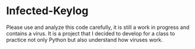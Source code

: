 # Infected-Keylog
Please use and analyze this code carefully, it is still a work in progress and contains a virus. It is a project that I decided to develop for a class to practice not only Python but also understand how viruses work.
